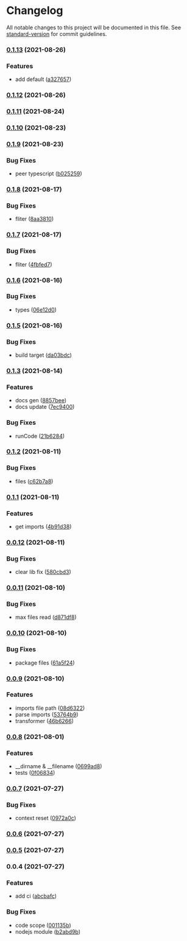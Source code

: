 # Changelog

All notable changes to this project will be documented in this file. See [standard-version](https://github.com/conventional-changelog/standard-version) for commit guidelines.

### [0.1.13](https://github.com/Saber2pr/ts-compiler/compare/v0.1.12...v0.1.13) (2021-08-26)


### Features

* add default ([a327657](https://github.com/Saber2pr/ts-compiler/commit/a3276572b9f77d18121e424f22b165e663fcbbf5))

### [0.1.12](https://github.com/Saber2pr/ts-compiler/compare/v0.1.11...v0.1.12) (2021-08-26)

### [0.1.11](https://github.com/Saber2pr/ts-compiler/compare/v0.1.10...v0.1.11) (2021-08-24)

### [0.1.10](https://github.com/Saber2pr/ts-compiler/compare/v0.1.9...v0.1.10) (2021-08-23)

### [0.1.9](https://github.com/Saber2pr/ts-compiler/compare/v0.1.8...v0.1.9) (2021-08-23)


### Bug Fixes

* peer typescript ([b025259](https://github.com/Saber2pr/ts-compiler/commit/b0252591ab0464cc6a98fe2dc958c630df214632))

### [0.1.8](https://github.com/Saber2pr/ts-compiler/compare/v0.1.7...v0.1.8) (2021-08-17)


### Bug Fixes

* fliter ([8aa3810](https://github.com/Saber2pr/ts-compiler/commit/8aa381069f7c70c597b1be42d44d8975aaf69c2f))

### [0.1.7](https://github.com/Saber2pr/ts-compiler/compare/v0.1.6...v0.1.7) (2021-08-17)


### Bug Fixes

* fliter ([4fbfed7](https://github.com/Saber2pr/ts-compiler/commit/4fbfed7dae090305f6cf866b7e76c0b791bb9e17))

### [0.1.6](https://github.com/Saber2pr/ts-compiler/compare/v0.1.5...v0.1.6) (2021-08-16)


### Bug Fixes

* types ([06e12d0](https://github.com/Saber2pr/ts-compiler/commit/06e12d05405c01b7b6d563756b00aeba61c5e404))

### [0.1.5](https://github.com/Saber2pr/ts-compiler/compare/v0.1.3...v0.1.5) (2021-08-16)


### Bug Fixes

* build target ([da03bdc](https://github.com/Saber2pr/ts-compiler/commit/da03bdc0f731dc0c23e4902116f24debdef67079))

### [0.1.3](https://github.com/Saber2pr/ts-compiler/compare/v0.1.2...v0.1.3) (2021-08-14)


### Features

* docs gen ([8857bee](https://github.com/Saber2pr/ts-compiler/commit/8857beeb036eb51de0d355fbe5fbcc5ea5786ca4))
* docs update ([7ec9400](https://github.com/Saber2pr/ts-compiler/commit/7ec940022e192348028f319df57f3bccd2dd8c8d))


### Bug Fixes

* runCode ([21b6284](https://github.com/Saber2pr/ts-compiler/commit/21b62844fd300567439e6262ade45062cc2112ac))

### [0.1.2](https://github.com/Saber2pr/ts-compiler/compare/v0.1.1...v0.1.2) (2021-08-11)


### Bug Fixes

* files ([c62b7a8](https://github.com/Saber2pr/ts-compiler/commit/c62b7a8505dbb5252e18a1aa42df1144d23638aa))

### [0.1.1](https://github.com/Saber2pr/ts-compiler/compare/v0.0.12...v0.1.1) (2021-08-11)


### Features

* get imports ([4b91d38](https://github.com/Saber2pr/ts-compiler/commit/4b91d389bb150588d78e92aabfd46a330308f3bf))

### [0.0.12](https://github.com/Saber2pr/ts-compiler/compare/v0.0.11...v0.0.12) (2021-08-11)


### Bug Fixes

* clear lib fix ([580cbd3](https://github.com/Saber2pr/ts-compiler/commit/580cbd361c681a8deb21c1f6ce6623b61677ab02))

### [0.0.11](https://github.com/Saber2pr/ts-compiler/compare/v0.0.10...v0.0.11) (2021-08-10)


### Bug Fixes

* max files read ([d871df8](https://github.com/Saber2pr/ts-compiler/commit/d871df851bb15883228e580ac31cd12c908ec5b2))

### [0.0.10](https://github.com/Saber2pr/ts-compiler/compare/v0.0.9...v0.0.10) (2021-08-10)


### Bug Fixes

* package files ([61a5f24](https://github.com/Saber2pr/ts-compiler/commit/61a5f24c21e45a14f3dbb3479a6256e77a8e57a6))

### [0.0.9](https://github.com/Saber2pr/ts-compiler/compare/v0.0.8...v0.0.9) (2021-08-10)


### Features

* imports file path ([08d6322](https://github.com/Saber2pr/ts-compiler/commit/08d63222e7524e3c1f0e1afc4b79401c4c318d46))
* parse imports ([53764b9](https://github.com/Saber2pr/ts-compiler/commit/53764b938fca9fe880bd13d41edc9ad97910987b))
* transformer ([46b6266](https://github.com/Saber2pr/ts-compiler/commit/46b62661e41a1b567343f08a3cdebe3ccc2575cd))

### [0.0.8](https://github.com/Saber2pr/ts-compiler/compare/v0.0.7...v0.0.8) (2021-08-01)


### Features

* __dirname & __filename ([0699ad8](https://github.com/Saber2pr/ts-compiler/commit/0699ad861cea7458e84fca8cfb627b956ff9b6ae))
* tests ([0f06834](https://github.com/Saber2pr/ts-compiler/commit/0f068345a8170ea6bc5354f7d7452023fb0fff31))

### [0.0.7](https://github.com/Saber2pr/ts-compiler/compare/v0.0.6...v0.0.7) (2021-07-27)


### Bug Fixes

* context reset ([0972a0c](https://github.com/Saber2pr/ts-compiler/commit/0972a0c6f505c1f2fd8672608bb0ab8af6e61adc))

### [0.0.6](https://github.com/Saber2pr/ts-compiler/compare/v0.0.5...v0.0.6) (2021-07-27)

### [0.0.5](https://github.com/Saber2pr/ts-compiler/compare/v0.0.4...v0.0.5) (2021-07-27)

### 0.0.4 (2021-07-27)


### Features

* add ci ([abcbafc](https://github.com/Saber2pr/ts-compiler/commit/abcbafcc1f9537ca8a6c67bc2af268124968a5a0))


### Bug Fixes

* code scope ([001135b](https://github.com/Saber2pr/ts-compiler/commit/001135b40b6a2160d0d50b2bdc5ecb3265665470))
* nodejs module ([b2abd9b](https://github.com/Saber2pr/ts-compiler/commit/b2abd9b8f92292562c6c6fbe618653b6165100e8))
